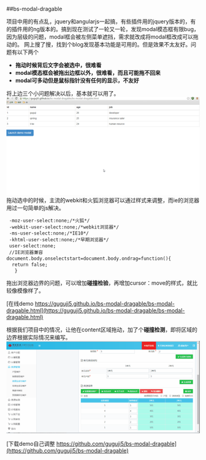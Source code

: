 ##bs-modal-dragable

项目中用的有点乱，jquery和angularjs一起搞，有些插件用的jquery版本的，有的插件用的ng版本的。搞到现在测试了一轮又一轮，发现modal模态框有限bug，因为层级的问题，modal框会被左侧菜单遮挡，需求就改成将modal框改成可以拖动的。
网上搜了搜，找到个blog发现基本功能是可用的。但是效果不太友好。问题有以下两个

- **拖动时候背后文字会被选中，很难看**
- **modal模态框会被拖出边框以外，很难看，而且可能拖不回来**
- **modal可多动但是鼠标指针没有任何的显示，不友好**

将上边三个小问题解决以后，基本就可以用了。
![这里写图片描述](img/bs-modal-dragable.gif)
拖动选中的时候，主流的webkit和火狐浏览器可以通过样式来调整，而ie的浏览器用过一句简单的js解决。

```
 -moz-user-select:none;/*火狐*/
 -webkit-user-select:none;/*webkit浏览器*/
 -ms-user-select:none;/*IE10*/
 -khtml-user-select:none;/*早期浏览器*/
 user-select:none;
 //IE浏览器兼容
document.body.onselectstart=document.body.ondrag=function(){
  return false;
   }
```
拖出浏览器边界的问题，可以增加**碰撞检验**，再增加cursor：move的样式，就比较像模像样了。

[在线demo https://guguji5.github.io/bs-modal-dragable/bs-modal-dragable.html](https://guguji5.github.io/bs-modal-dragable/bs-modal-dragable.html)

根据我们项目中的情况，让他在content区域拖动，加了个**碰撞检测**，即将区域的边界根据实际情况来编写。
![这里写图片描述](img/bs-modal-dragable1.gif)

[下载demo自己调整 https://github.com/guguji5/bs-modal-dragable](https://github.com/guguji5/bs-modal-dragable)
